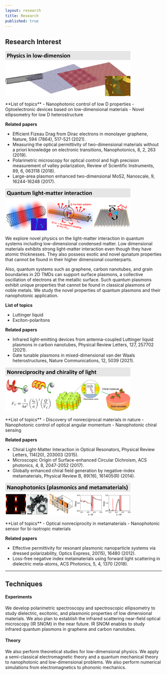 ```yaml
---
layout: research
title: Research
published: true
---
```


## Research Interest

<p><img src="/assets/img/research-interest-1.png" style="max-width: 80%; height: auto;"></p>
**List of topics**
- Nanophotonic control of low D properties
- Optoelectronic devices based on low-dimensional materials
- Novel ellipsometry for low D heterostructure

**Related papers**
- Efficient Fizeau Drag from Dirac electrons in monolayer graphene, Nature, 594 (7864), 517-521 (2021).
- Measuring the optical permittivity of two-dimensional materials without a priori knowledge on electronic transitions, Nanophotonics, 8, 2, 263 (2019).
- Polarimetric microscopy for optical control and high precision measurement of valley polarization, Review of Scientific Instruments, 89, 6, 063118 (2018).
- Large-area plasmon enhanced two-dimensional MoS2, Nanoscale, 9, 16244-16248 (2017). 

<p><img src="/assets/img/research-interest-2.png" style="max-width: 80%; height: auto;"></p>
We explore novel physics on the light-matter interaction in quantum systems including low-dimensional condensed matter. Low dimensional materials exhibits strong light-matter interaction even though they have atomic thicknesses. They also possess exotic and novel qunatum properties that cannot be found in their higher dimensional counterparts.

Also, quantum systems such as graphene, carbon nanotubes, and grain boundaries in 2D TMDs can support surface plasmons, a collective oscillation of electrons at the metallic surface. Such quantum plasmons exhibit unique properties that cannot be found in classical plasmons of noble metals. We study the novel properties of quantum plasmons and their nanophotonic application.

**List of topics**
- Luttinger liquid
- Exciton-polaritons

**Related papers**
- Infrared light-emitting devices from antenna-coupled Luttinger liquid plasmons in carbon nanotubes, Physical Review Letters, 127, 257702 (2021).
- Gate tunable plasmons in mixed-dimensional van der Waals heterostructures, Nature Communications, 12, 5039 (2021).

<p><img src="/assets/img/research-interest-3.png" style="max-width: 80%; height: auto;"></p>
**List of topics**
- Discovery of nonreciprocal materials in nature
- Nanophotonic control of optical angular momentum
- Nanophotonic chiral sensing

**Related papers**
- Chiral Light-Matter Interaction in Optical Resonators, Physical Review Letters, 114(20), 203003 (2015).
- Microscopic Origin of Surface-enhanced Circular Dichroism, ACS photonics, 4, 8, 2047-2052 (2017).
- Globally enhanced chiral field generation by negative-index metamaterials, Physical Review B, 89(16), 161405(R) (2014).

<p><img src="/assets/img/research-interest-4.png" style="max-width: 80%; height: auto;"></p>
**List of topics**
- Optical nonreciprocity in metamaterials
- Nanophotonic sensor for bi-isotropic materials

**Related papers**
- Effective permittivity for resonant plasmonic nanoparticle systems via dressed polarizability, Optics Express, 20(15), 16480 (2012).
- Loss-free negative index metamaterials using forward light scattering in dielectric meta-atoms, ACS Photonics, 5, 4, 1370 (2018). 

---

## Techniques
#### Experiments
We develop polarimetric spectroscopy and spectroscopic ellipsometry to study dielectric, excitonic, and plasmonic properties of low dimensional materials.
We also plan to establish the infrared scattering near-field optical microscopy (IR SNOM) in the near future. IR SNOM enables to study infrared quantum plasmons in graphene and carbon nanotubes.

#### Theory
We also perform theoretical studies for low-dimensional physics. We apply a semi-classical electromagnetic theory and a quantum mechanical theory to nanophotonic and low-dimensional problems. We also perform numerical simulations from electromagnetics to phononic mechanics.
